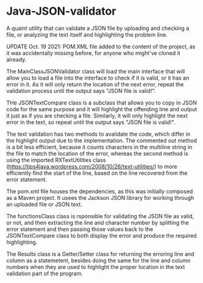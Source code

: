 # Java-JSON-validator
A quaint utility that can validate a JSON file by uploading and checking a file, or analyzing the text itself and highlighting the problem line.

UPDATE Oct. 19 2021: POM.XML file added to the content of the project, as it was accidentally missing before, for anyone who might've cloned it already.

The MainClassJSONValidator class will load the main interface that will allow you to load a file into the interface to check if it is valid, or it has an error in it. As it will only return the location of the next error, repeat the validation process until the output says "JSON file is valid!".

THe JSONTextCompare class is a subclass that allows you to copy in JSON code for the same purpose and it will highlight the offending line and output it just as if you are checking a file. Similarly, it will only highlight the next error in the text, so repeat until the output says "JSON file is valid!".

The text validation has two methods to avalidate the code, which differ in the highlight output due to the implementation. The commented out method is a bit less efficient, because it counts characters in the multiline string in the file to match the location of the error, whereas the second method is using the imported RXTextUtilities class (https://tips4java.wordpress.com/2008/10/26/text-utilities/) to more efficiently find the start of the line, based on the line recovered from the error statement.

The pom.xml file houses the dependencies, as this was initially composed as a Maven project. It usees the Jackson JSON library for working through an uploaded file or JSON text.

The functionsClass class is rsponsible for validating the JSON file as valid, or not, and then extracting the line and character number by splitting the error statement and then passing those values back to the JSONTextCompare class to both display the error and produce the required highlighting.

The Results class is a Getter/Setter class for returning the erroring line and column as a statemetent, besides doing the same for the line and column numbers when they are used to highlight the proper location in the text validation part of the program.

